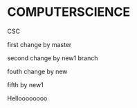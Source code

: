 # COMPUTERSCIENCE
CSC

first change by master

second change by new1 branch

fouth change by new

fifth by new1

Helloooooooo
